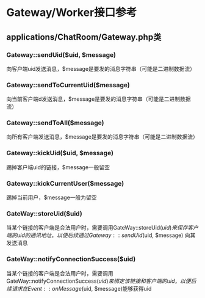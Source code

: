 # Gateway/Worker接口参考

## applications/ChatRoom/Gateway.php类

### Gateway::sendUid($uid, $message)
向客户端uid发送消息，$message是要发的消息字符串（可能是二进制数据流）

### Gateway::sendToCurrentUid($message)
向当前客户端d发送消息，$message是要发的消息字符串（可能是二进制数据流）

### Gateway::sendToAll($message)
向所有客户端发送消息，$message是要发的消息字符串（可能是二进制数据流）

### Gateway::kickUid($uid, $message)
踢掉客户端uid的链接，$message一般留空

### Gateway::kickCurrentUser($message)
踢掉当前用户，$message一般为留空

### GateWay::storeUid($uid)
当某个链接的客户端是合法用户时，需要调用GateWay::storeUid($uid)来保存客户端的uid的通讯地址，以便后续通过 Gateway::sendUid($uid, $message) 向其发送消息

### GateWay::notifyConnectionSuccess($uid)
当某个链接的客户端是合法用户时，需要调用GateWay::notifyConnectionSuccess($uid)来绑定该链接和客户端的uid，以便后续请求在Event::onMessage($uid, $message)能够获得uid




